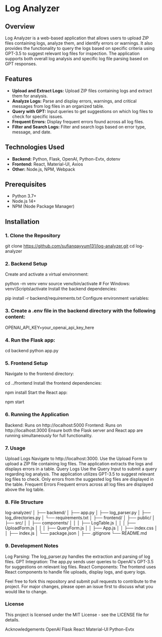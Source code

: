 # Log Analyzer

## Overview

Log Analyzer is a web-based application that allows users to upload ZIP files containing logs, analyze them, and identify errors or warnings. It also provides the functionality to query the logs based on specific criteria using GPT-3.5 to suggest relevant log files for inspection. The application supports both overall log analysis and specific log file parsing based on GPT responses.

## Features

- **Upload and Extract Logs:** Upload ZIP files containing logs and extract them for analysis.
- **Analyze Logs:** Parse and display errors, warnings, and critical messages from log files in an organized table.
- **Query with GPT:** Input queries to get suggestions on which log files to check for specific issues.
- **Frequent Errors:** Display frequent errors found across all log files.
- **Filter and Search Logs:** Filter and search logs based on error type, message, and date.

## Technologies Used

- **Backend:** Python, Flask, OpenAI, Python-Evtx, dotenv
- **Frontend:** React, Material-UI, Axios
- **Other:** Node.js, NPM, Webpack

## Prerequisites

- Python 3.7+
- Node.js 14+
- NPM (Node Package Manager)

## Installation

### 1. Clone the Repository

git clone https://github.com/sufianqayyum131/log-analyzer.git
cd log-analyzer

### 2. Backend Setup

Create and activate a virtual environment:

python -m venv venv
source venv/bin/activate  # For Windows: venv\Scripts\activate
Install the backend dependencies:

pip install -r backend/requirements.txt
Configure environment variables:

### 3. Create a .env file in the backend directory with the following content:

OPENAI_API_KEY=your_openai_api_key_here

### 4. Run the Flask app:

cd backend
python app.py

### 5. Frontend Setup

Navigate to the frontend directory:

cd ../frontend
Install the frontend dependencies:

npm install
Start the React app:

npm start

### 6. Running the Application

Backend: Runs on http://localhost:5000
Frontend: Runs on http://localhost:3000
Ensure both the Flask server and React app are running simultaneously for full functionality.

### 7. Usage

Upload Logs
Navigate to http://localhost:3000.
Use the Upload Form to upload a ZIP file containing log files.
The application extracts the logs and displays errors in a table.
Query Logs
Use the Query Input to submit a query regarding log analysis.
The application utilizes GPT-3.5 to suggest relevant log files to check.
Only errors from the suggested log files are displayed in the table.
Frequent Errors
Frequent errors across all log files are displayed above the log table.

### 8. File Structure

log-analyzer/
│
├── backend/
│   ├── app.py
│   ├── log_parser.py
│   ├── log_directories.py
│   └── requirements.txt
│
├── frontend/
│   ├── public/
│   ├── src/
│   │   ├── components/
│   │   │   ├── LogTable.js
│   │   │   ├── UploadForm.js
│   │   │   ├── QueryForm.js
│   │   ├── App.js
│   │   ├── index.css
│   │   ├── index.js
│   └── package.json
│
├── .gitignore
└── README.md

### 9. Development Notes

Log Parsing: The log_parser.py handles the extraction and parsing of log files.
GPT Integration: The app.py sends user queries to OpenAI's GPT-3.5 for suggestions on relevant log files.
React Components: The frontend uses React components to handle file uploads, display logs, and query logs.


Feel free to fork this repository and submit pull requests to contribute to the project. For major changes, please open an issue first to discuss what you would like to change.

### License
This project is licensed under the MIT License - see the LICENSE file for details.

Acknowledgements
OpenAI
Flask
React
Material-UI
Python-Evtx
